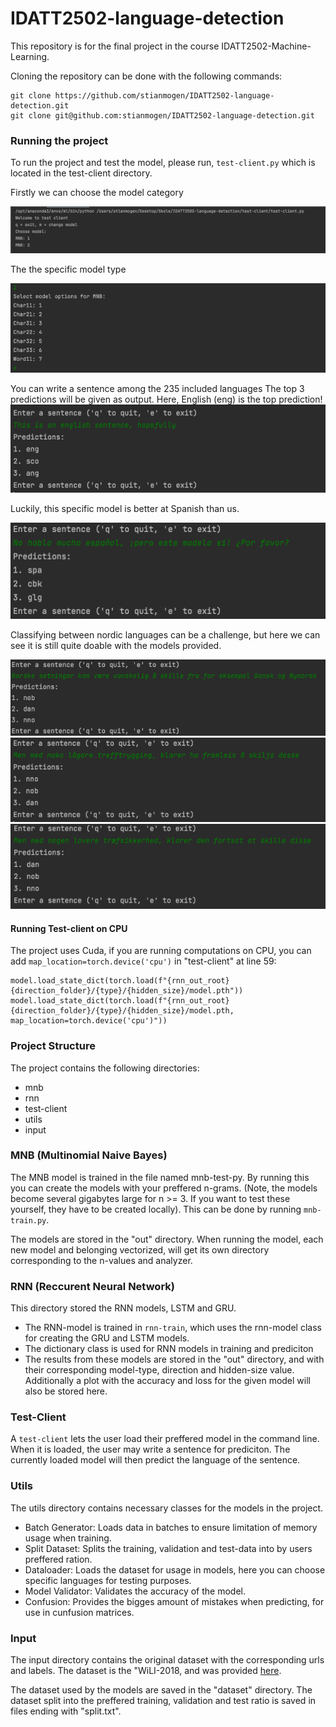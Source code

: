# IDATT2502-language-detection
 
This repository is for the final project in the course IDATT2502-Machine-Learning.

Cloning the repository can be done with the following commands: 
```angular2html
git clone https://github.com/stianmogen/IDATT2502-language-detection.git
git clone git@github.com:stianmogen/IDATT2502-language-detection.git
```
### Running the project

To run the project and test the model, please run, ```test-client.py``` which is located in the test-client directory.

Firstly we can choose the model category

![picture1](docs/images-readme/p1.png)

The the specific model type

![picture2](docs/images-readme/p2.png)

You can write a sentence among the 235 included languages
The top 3 predictions will be given as output. Here, English (eng) is the top prediction! 
![picture3](docs/images-readme/p3.png)

Luckily, this specific model is better at Spanish than us. 

![picture4](docs/images-readme/p4.png)

Classifying between nordic languages can be a challenge, but here we can see it is still quite doable with the models provided.

![picture5](docs/images-readme/p5.png)
![picture6](docs/images-readme/p6.png)
![picture7](docs/images-readme/p7.png)

#### Running Test-client on CPU
The project uses Cuda, if you are running computations on CPU, you can add 
``
 map_location=torch.device('cpu')
``
in "test-client" at line 59:
```angular2html
model.load_state_dict(torch.load(f"{rnn_out_root}{direction_folder}/{type}/{hidden_size}/model.pth"))
model.load_state_dict(torch.load(f"{rnn_out_root}{direction_folder}/{type}/{hidden_size}/model.pth,  map_location=torch.device('cpu')"))
```

### Project Structure

The project contains the following directories:

- mnb
- rnn
- test-client
- utils
- input

### MNB (Multinomial Naive Bayes) 

The MNB model is trained in the file named mnb-test-py. By running this you can create the models with your preffered n-grams. (Note, the models become several gigabytes large for n >= 3. If you want to test these yourself, they have to be created locally). This can be done by running ```mnb-train.py```. 

The models are stored in the "out" directory. When running the model, each new model and belonging vectorized, will get its own directory corresponding to the n-values and analyzer.

### RNN (Reccurent Neural Network) 

This directory stored the RNN models, LSTM and GRU. 
- The RNN-model is trained in ```rnn-train```, which uses the rnn-model class for creating the GRU and LSTM models. 
- The dictionary class is used for RNN models in training and prediciton
- The results from these models are stored in the "out" directory, and with their corresponding model-type, direction and hidden-size value.
Additionally a plot with the accuracy and loss for the given model will also be stored here.  

### Test-Client

A ```test-client``` lets the user load their preffered model in the command line. When it is loaded, the user may write a sentence for prediciton.
The currently loaded model will then predict the language of the sentence. 

### Utils 

The utils directory contains necessary classes for the models in the project.
- Batch Generator: Loads data in batches to ensure limitation of memory usage when training.
- Split Dataset: Splits the training, validation and test-data into by users preffered ration.
- Dataloader: Loads the dataset for usage in models, here you can choose specific languages for testing purposes.
- Model Validator: Validates the accuracy of the model.
- Confusion: Provides the bigges amount of mistakes when predicting, for use in cunfusion matrices. 

### Input

The input directory contains the original dataset with the corresponding urls and labels. The dataset is the "WiLI-2018, and was provided [here](https://zenodo.org/record/841984#.YZ-Hvr3MIq0).

The dataset used by the models are saved in the "dataset" directory. The dataset split into the preffered training, validation and test ratio is saved in files ending with "split.txt".
